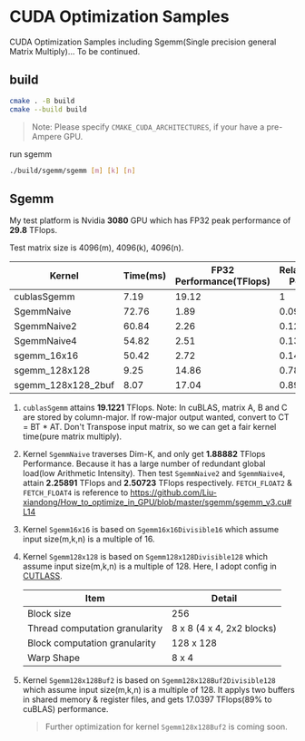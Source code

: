 # CUDA Optimization Samples
CUDA Optimization Samples including Sgemm(Single precision general Matrix Multiply)...
To be continued.

## build

```bash
cmake . -B build
cmake --build build
```

> Note: Please specify `CMAKE_CUDA_ARCHITECTURES`, if your have a pre-Ampere GPU.

run sgemm
```bash
./build/sgemm/sgemm [m] [k] [n]
```

## Sgemm

My test platform is Nvidia **3080** GPU which has FP32 peak performance of **29.8** TFlops.

Test matrix size is 4096(m), 4096(k), 4096(n).

| Kernel             | Time(ms)| FP32 Performance(TFlops) | Relative(cuBLAS) Performance |
| ---                | ---     | ---     | ---      |
| cublasSgemm        | 7.19 | 19.12 |  1       |        
| SgemmNaive         | 72.76 | 1.89 | 0.099 |
| SgemmNaive2        | 60.84 | 2.26 | 0.12 |
| SgemmNaive4        | 54.82 | 2.51 | 0.13 |
| sgemm_16x16        | 50.42 | 2.72 | 0.14 |
| sgemm_128x128      | 9.25 | 14.86 | 0.78 |
| sgemm_128x128_2buf | 8.07 | 17.04 | 0.89 |

1. `cublasSgemm` attains **19.1221** TFlops. Note: In cuBLAS, matrix A, B and C are stored by column-major.
If row-major output wanted, convert to CT = BT * AT. Don't Transpose input matrix, so we can get a fair kernel time(pure matrix multiply).

2. Kernel `SgemmNaive` traverses Dim-K, and only get **1.88882** TFlops Performance.
Because it has a large number of redundant global load(low Arithmetic Intensity).
Then test `SgemmNaive2` and `SgemmNaive4`, attain **2.25891** TFlops and **2.50723** TFlops respectively.
`FETCH_FLOAT2` & `FETCH_FLOAT4` is reference to https://github.com/Liu-xiandong/How_to_optimize_in_GPU/blob/master/sgemm/sgemm_v3.cu#L14

3. Kernel `Sgemm16x16` is based on `Sgemm16x16Divisible16` which assume input size(m,k,n) is a multiple of 16.

4. Kernel `Sgemm128x128` is based on `Sgemm128x128Divisible128` which assume input size(m,k,n) is a multiple of 128.
Here, I adopt config in [CUTLASS](https://github.com/NVIDIA/cutlass). 

    |    Item           | Detail |
    |   ---             |  ---   |
    | Block size          | 256    |
    | Thread computation granularity | 8 x 8 (4 x 4, 2x2 blocks)   |
    | Block computation granularity |  128 x 128        |
    | Warp Shape        | 8 x 4 |

5. Kernel `Sgemm128x128Buf2` is based on `Sgemm128x128Buf2Divisible128` which assume input size(m,k,n) is a multiple of 128. It applys two buffers in shared memory & register files, and gets 17.0397 TFlops(89% to cuBLAS) performance.

    > Further optimization for kernel `Sgemm128x128Buf2` is coming soon.
